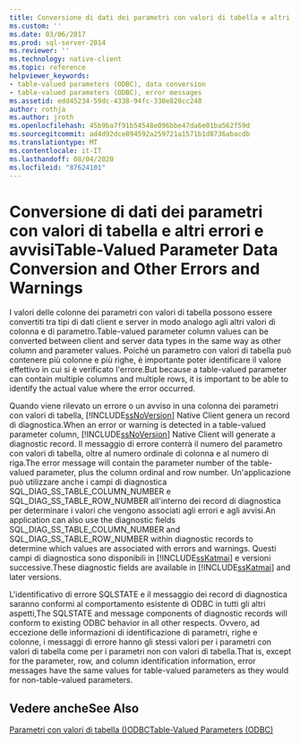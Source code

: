 ```yaml
---
title: Conversione di dati dei parametri con valori di tabella e altri errori e avvisi | Microsoft Docs
ms.custom: ''
ms.date: 03/06/2017
ms.prod: sql-server-2014
ms.reviewer: ''
ms.technology: native-client
ms.topic: reference
helpviewer_keywords:
- table-valued parameters (ODBC), data conversion
- table-valued parameters (ODBC), error messages
ms.assetid: edd45234-59dc-4338-94fc-330e820cc248
author: rothja
ms.author: jroth
ms.openlocfilehash: 45b9ba7f91b54548e096bbe47da6e01ba562f59d
ms.sourcegitcommit: ad4d92dce894592a259721a1571b1d8736abacdb
ms.translationtype: MT
ms.contentlocale: it-IT
ms.lasthandoff: 08/04/2020
ms.locfileid: "87624101"
---
```

# <a name="table-valued-parameter-data-conversion-and-other-errors-and-warnings"></a><span data-ttu-id="a0183-102">Conversione di dati dei parametri con valori di tabella e altri errori e avvisi</span><span class="sxs-lookup"><span data-stu-id="a0183-102">Table-Valued Parameter Data Conversion and Other Errors and Warnings</span></span>
  <span data-ttu-id="a0183-103">I valori delle colonne dei parametri con valori di tabella possono essere convertiti tra tipi di dati client e server in modo analogo agli altri valori di colonna e di parametro.</span><span class="sxs-lookup"><span data-stu-id="a0183-103">Table-valued parameter column values can be converted between client and server data types in the same way as other column and parameter values.</span></span> <span data-ttu-id="a0183-104">Poiché un parametro con valori di tabella può contenere più colonne e più righe, è importante poter identificare il valore effettivo in cui si è verificato l'errore.</span><span class="sxs-lookup"><span data-stu-id="a0183-104">But because a table-valued parameter can contain multiple columns and multiple rows, it is important to be able to identify the actual value where the error occurred.</span></span>  
  
 <span data-ttu-id="a0183-105">Quando viene rilevato un errore o un avviso in una colonna dei parametri con valori di tabella, [!INCLUDE[ssNoVersion](../../includes/ssnoversion-md.md)] Native Client genera un record di diagnostica.</span><span class="sxs-lookup"><span data-stu-id="a0183-105">When an error or warning is detected in a table-valued parameter column, [!INCLUDE[ssNoVersion](../../includes/ssnoversion-md.md)] Native Client will generate a diagnostic record.</span></span> <span data-ttu-id="a0183-106">Il messaggio di errore conterrà il numero del parametro con valori di tabella, oltre al numero ordinale di colonna e al numero di riga.</span><span class="sxs-lookup"><span data-stu-id="a0183-106">The error message will contain the parameter number of the table-valued parameter, plus the column ordinal and row number.</span></span> <span data-ttu-id="a0183-107">Un'applicazione può utilizzare anche i campi di diagnostica SQL_DIAG_SS_TABLE_COLUMN_NUMBER e SQL_DIAG_SS_TABLE_ROW_NUMBER all'interno dei record di diagnostica per determinare i valori che vengono associati agli errori e agli avvisi.</span><span class="sxs-lookup"><span data-stu-id="a0183-107">An application can also use the diagnostic fields SQL_DIAG_SS_TABLE_COLUMN_NUMBER and SQL_DIAG_SS_TABLE_ROW_NUMBER within diagnostic records to determine which values are associated with errors and warnings.</span></span> <span data-ttu-id="a0183-108">Questi campi di diagnostica sono disponibili in [!INCLUDE[ssKatmai](../../includes/sskatmai-md.md)] e versioni successive.</span><span class="sxs-lookup"><span data-stu-id="a0183-108">These diagnostic fields are available in [!INCLUDE[ssKatmai](../../includes/sskatmai-md.md)] and later versions.</span></span>  
  
 <span data-ttu-id="a0183-109">L'identificativo di errore SQLSTATE e il messaggio dei record di diagnostica saranno conformi al comportamento esistente di ODBC in tutti gli altri aspetti,</span><span class="sxs-lookup"><span data-stu-id="a0183-109">The SQLSTATE and message components of diagnostic records will conform to existing ODBC behavior in all other respects.</span></span> <span data-ttu-id="a0183-110">Ovvero, ad eccezione delle informazioni di identificazione di parametri, righe e colonne, i messaggi di errore hanno gli stessi valori per i parametri con valori di tabella come per i parametri non con valori di tabella.</span><span class="sxs-lookup"><span data-stu-id="a0183-110">That is, except for the parameter, row, and column identification information, error messages have the same values for table-valued parameters as they would for non-table-valued parameters.</span></span>  
  
## <a name="see-also"></a><span data-ttu-id="a0183-111">Vedere anche</span><span class="sxs-lookup"><span data-stu-id="a0183-111">See Also</span></span>  
 [<span data-ttu-id="a0183-112">Parametri con valori di tabella &#40;&#41;ODBC</span><span class="sxs-lookup"><span data-stu-id="a0183-112">Table-Valued Parameters &#40;ODBC&#41;</span></span>](table-valued-parameters-odbc.md)  
  
  
